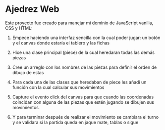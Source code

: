 # Ajedrez Web

Este proyecto fue creado para manejar mi deminio de JavaScript vanilla, CSS y HTML:

1. Empece haciendo una interfaz sencilla con la cual poder jugar: un botón y el canvas donde estaría el tablero y las fichas

2. Hice una clase principal (piece) de la cual heredaran todas las demás piezas

3. Cree un arreglo con los nombres de las piezas para definir el orden de dibujo de estas

4. Para cada una de las clases que heredaban de piece les añadi un función con la cual calcular sus movimientos

5. Capture el evento click del canvas para que cuando las coordenadas coincidan con alguna de las piezas que estén jugando se dibujen sus movimientos

6. Y para terminar después de realizar el movimiento se cambiara el turno y se validara si la partida queda en jaque mate, tablas o sigue
